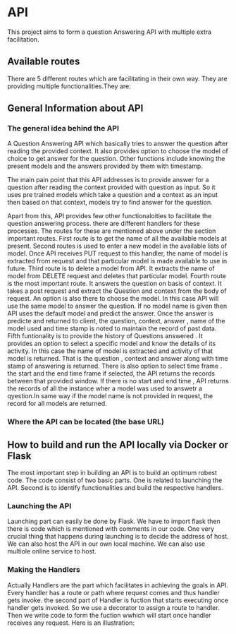 # API
This project aims to form a question Answering API with multiple extra facilitation. 


## Available routes
There are 5 different routes which are facilitating in their own way. They are providing multiple functionalities.They are:

## General Information about API
### The general idea behind the API
A Question Answering API which basically tries to answer the question after reading the provided context. It also provides option to choose the model of choice to get answer for the question. Other functions include knowing the present models and the answers provided by them with timestamp.

The main pain point that this API addresses is to provide answer for a question after reading the context provided with question as input. So it uses pre trained models which take a question and a context as an input then based on that context, models try to find answer for the question.

Apart from this, API provides few other functionaloities to facilitate the question answering process. there are different handlers for these processes. The routes for these are mentioned above under the section important routes. First route is to get the name of all the available models at present. Second routes is used to enter a new model in the available lists of model. Once API receives PUT request to this handler, the name of model is extracted from request and that particular model is made available to use in future. Third route is to delete a model from API. It extracts the name of model from DELETE request and deletes that particular model. Fourth route is the most important route. It answers the question on basis of context. It takes a post request and extract the Question and context from the body of request. An option is also there to choose the model. In this case API will use the same model to answer the question. If no model name is given then API uses the default model and predict the answer. Once the answer is predicte and returned to client, the question, context, answer , name of the model used and time stamp is noted to maintain the record of past data. Fifth funtionality is to provide the history of Questions answered . It provides an option to select a specific model and know the details of its activity. In this case the name of model is extracted and activity of that model is returned. That is the question , context and answer along with time stamp of answering is returned. There is also option to select time frame . the start and the end time frame if selected, the API returns the records between that provided window. If there is no start and end time , API returns the records of all the instance wher a model was used to answetr a qyestion.In same way if the model name is not provided in request, the record for all models are returned.

### Where the API can be located (the base URL)

## How to build and run the API locally via Docker or Flask
The most important step in building an API is to build an optimum robest code. The code consist of two basic parts. One is related to launching the API. Second is to identify functionalities and build the respective handlers.

### Launching the API
Launching part can easily be done by Flask. We have to import flask then there is code which is mentioned with comments in our code. One very crucial thing that happens during launching is to decide the address of host. We can also host the API in our own local machine. We can also use multiole online service to host.

### Making the Handlers
Actually Handlers are the part which facilitates in achieving the goals in API. Every handler has a route or path where request comes and thus handler gets invoke. the second part of Handler is fuction that starts executing once handler gets invoked. So we use a decorator to assign a route to handler. Then we write code to form the fuction wwhich will start once handler receives any request. Here is an illustration:
